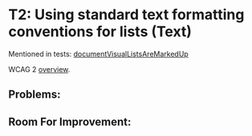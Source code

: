 
# T2: Using standard text formatting conventions for lists (Text)

Mentioned in tests: [documentVisualListsAreMarkedUp](https://github.com/quailjs/quail/blob/2.2.15/src/js/custom/documentVisualListsAreMarkedUp.js)

WCAG 2 [overview](http://www.w3.org/TR/2015/NOTE-WCAG20-TECHS-20150226/T2).

## Problems:

## Room For Improvement:


